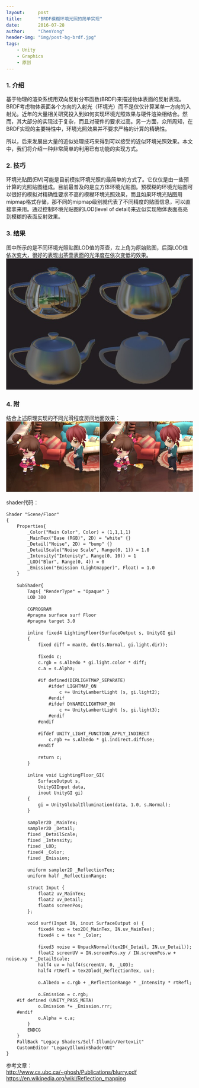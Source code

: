```yaml
---
layout:     post
title:      "BRDF模糊环境光照的简单实现"
date:       2016-07-28
author:     "ChenYong"
header-img: "img/post-bg-brdf.jpg"
tags:
    - Unity
    - Graphics
    - 原创
---
```


### 1. 介绍 
基于物理的渲染系统用双向反射分布函数(BRDF)来描述物体表面的反射表现。BRDF考虑物体表面各个方向的入射光（环境光）而不是仅仅计算某单一方向的入射光。近年的大量相关研究投入到如何实现环境光照效果与硬件渲染相结合。然而，其大部分的实现过于复杂，而且对硬件的要求过高。另一方面，众所周知，在BRDF实现的主要特性中，环境光照效果并不要求严格的计算的精确性。

所以，后来发展出大量的近似处理技巧来得到可以接受的近似环境光照效果。本文中，我们将介绍一种非常简单的利用已有功能的实现方式。

### 2. 技巧
环境光贴图(EM)可能是目前模拟环境光照的最简单的方式了。它仅仅是由一些预计算的光照贴图组成。目前最普及的是立方体环境光贴图。预模糊的环境光贴图可以很好的模拟对精确性要求不高的模糊环境光照效果，而且如果环境光贴图用mipmap格式存储，那不同的mipmap级别就代表了不同精度的贴图信息，可以直接拿来用。通过控制环境光贴图的LOD(level of detail)来近似实现物体表面高亮到模糊的表面反射效果。

### 3. 结果 
图中所示的是不同环境光照贴图LOD值的茶壶，左上角为原始贴图，后面LOD值依次变大，很好的表现出茶壶表面的光泽度在依次变低的效果。
![这里写图片描述](/img/in-post/misc/1.jpg)

### 4. 附
结合上述原理实现的不同光滑程度房间地面效果：
![这里写图片描述](/img/in-post/misc/2.jpg)

shader代码：
```
Shader "Scene/Floor" 
{
	Properties{
		_Color("Main Color", Color) = (1,1,1,1)
		_MainTex("Base (RGB)", 2D) = "white" {}
		_Detail("Noise", 2D) = "bump" {}
		_DetailScale("Noise Scale", Range(0, 1)) = 1.0
		_Intensity("Intenisty", Range(0, 10)) = 1
		_LOD("Blur", Range(0, 4)) = 0
		_Emission("Emission (Lightmapper)", Float) = 1.0
	}

	SubShader{
		Tags{ "RenderType" = "Opaque" }
		LOD 300

		CGPROGRAM
		#pragma surface surf Floor
		#pragma target 3.0

		inline fixed4 LightingFloor(SurfaceOutput s, UnityGI gi)
		{
			fixed diff = max(0, dot(s.Normal, gi.light.dir));

			fixed4 c;
			c.rgb = s.Albedo * gi.light.color * diff;
			c.a = s.Alpha;

			#if defined(DIRLIGHTMAP_SEPARATE)
				#ifdef LIGHTMAP_ON
					c += UnityLambertLight (s, gi.light2);
				#endif
				#ifdef DYNAMICLIGHTMAP_ON
					c += UnityLambertLight (s, gi.light3);
				#endif
			#endif

			#ifdef UNITY_LIGHT_FUNCTION_APPLY_INDIRECT
				c.rgb += s.Albedo * gi.indirect.diffuse;
			#endif

			return c;
		}

		inline void LightingFloor_GI(
			SurfaceOutput s,
			UnityGIInput data,
			inout UnityGI gi)
		{
			gi = UnityGlobalIllumination(data, 1.0, s.Normal);
		}

		sampler2D _MainTex;
		sampler2D _Detail;
		fixed _DetailScale;
		fixed _Intensity;
		fixed _LOD;
		fixed4 _Color;
		fixed _Emission;

		uniform sampler2D _ReflectionTex;
		uniform half _ReflectionRange;

		struct Input {
			float2 uv_MainTex;
			float2 uv_Detail;
			float4 screenPos;
		};

		void surf(Input IN, inout SurfaceOutput o) {
			fixed4 tex = tex2D(_MainTex, IN.uv_MainTex);
			fixed4 c = tex * _Color;

			fixed3 noise = UnpackNormal(tex2D(_Detail, IN.uv_Detail));
			float2 screenUV = IN.screenPos.xy / IN.screenPos.w + noise.xy * _DetailScale;
			half4 uv = half4(screenUV, 0, _LOD);
			half4 rtRefl = tex2Dlod(_ReflectionTex, uv);

			o.Albedo = c.rgb + _ReflectionRange * _Intensity * rtRefl;

			o.Emission = c.rgb;
	#if defined (UNITY_PASS_META)
			o.Emission *= _Emission.rrr;
	#endif
			o.Alpha = c.a;
		}
		ENDCG 
	}
	FallBack "Legacy Shaders/Self-Illumin/VertexLit"
	CustomEditor "LegacyIlluminShaderGUI"
}

```

参考文章：<br />
http://www.cs.ubc.ca/~ghosh/Publications/blurry.pdf
https://en.wikipedia.org/wiki/Reflection_mapping
